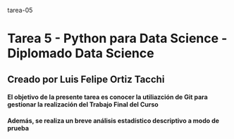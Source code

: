 tarea-05
# Tarea 5 - Python para Data Science - Diplomado Data Science
## Creado por Luis Felipe Ortiz Tacchi
#### El objetivo de la presente tarea es conocer la utiliazción de Git para gestionar la realización del Trabajo Final del Curso
#### Además, se realiza un breve análisis estadístico descriptivo a modo de prueba
